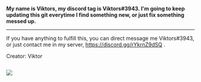 <strong> My name is Viktors, my discord tag is Viktors#3943. 
I'm going to keep updating this git everytime I find something new, or just fix something messed up. </strong>

---

If you have anything to fulfill this, you can direct message me Viktors#3943, or just contact me in my server, https://discord.gg/rYkrnZ9dSQ .

Creator: Viktor

<img src="https://cdn.discordapp.com/attachments/1009152912628404266/1120072679651819530/IMG_9451.png" alt="">

![](https://badgen.net/badge/Release/1.1/red)
